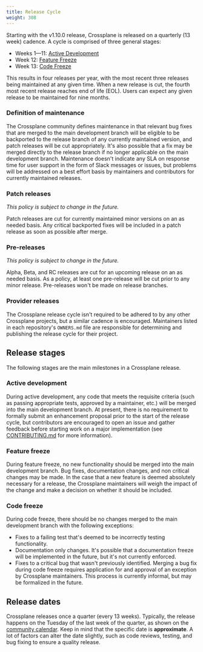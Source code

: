 ```yaml
---
title: Release Cycle
weight: 308
---
```


Starting with the v1.10.0 release, Crossplane is released on a quarterly (13
week) cadence. A cycle is comprised of three general stages:

- Weeks 1—11: [Active Development]
- Week 12: [Feature Freeze]
- Week 13: [Code Freeze]

This results in four releases per year, with the most recent three releases
being maintained at any given time. When a new release is cut, the fourth most
recent release reaches end of life (EOL). Users can expect any given release to
be maintained for nine months.

### Definition of maintenance

The Crossplane community defines maintenance in that relevant bug fixes that are
merged to the main development branch will be eligible to be backported to the
release branch of any currently maintained version, and patch releases will be
cut appropriately. It's also possible that a fix may be merged directly to the
release branch if no longer applicable on the main development branch.
Maintenance doesn't indicate any SLA on response time for user support in the
form of Slack messages or issues, but problems will be addressed on a best
effort basis by maintainers and contributors for currently maintained releases.

### Patch releases

_This policy is subject to change in the future._

Patch releases are cut for currently maintained minor versions on an as needed
basis. Any critical backported fixes will be included in a patch release as
soon as possible after merge.

### Pre-releases

_This policy is subject to change in the future._

Alpha, Beta, and RC releases are cut for an upcoming release on an as needed
basis. As a policy, at least one pre-release will be cut prior to any minor
release. Pre-releases won't be made on release branches.

### Provider releases

The Crossplane release cycle isn't required to be adhered to by any other
Crossplane projects, but a similar cadence is encouraged. Maintainers listed in
each repository's `OWNERS.md` file are responsible for determining and
publishing the release cycle for their project.

## Release stages

The following stages are the main milestones in a Crossplane release.

### Active development

During active development, any code that meets the requisite criteria (such as
passing appropriate tests, approved by a maintainer, etc.) will be merged into
the main development branch. At present, there is no requirement to formally
submit an enhancement proposal prior to the start of the release cycle, but
contributors are encouraged to open an issue and gather feedback before starting
work on a major implementation (see [CONTRIBUTING.md] for more information).

### Feature freeze

During feature freeze, no new functionality should be merged into the main
development branch. Bug fixes, documentation changes, and non critical changes
may be made. In the case that a new feature is deemed absolutely necessary for a
release, the Crossplane maintainers will weigh the impact of the change and make
a decision on whether it should be included.

### Code freeze

During code freeze, there should be no changes merged to the main development
branch with the following exceptions:
- Fixes to a failing test that's deemed to be incorrectly testing
  functionality.
- Documentation only changes. It's possible that a documentation freeze will be
  implemented in the future, but it's not currently enforced.
- Fixes to a critical bug that wasn't previously identified. Merging a bug fix
  during code freeze requires application for and approval of an exception by
  Crossplane maintainers. This process is currently informal, but may be
  formalized in the future.

## Release dates

Crossplane releases once a quarter (every 13 weeks). Typically, the release
happens on the Tuesday of the last week of the quarter, as shown on the
[community calendar][community calendar]. Keep in mind that the specific date is
**approximate**. A lot of factors can alter the date slightly, such as code
reviews, testing, and bug fixing to ensure a quality release.

<!-- Named links -->

[Active Development]: #active-development
[Feature Freeze]: #feature-freeze
[Code Freeze]: #code-freeze
[CONTRIBUTING.md]: https://github.com/crossplane/crossplane/blob/main/CONTRIBUTING.md
[community calendar]: https://zoom-lfx.platform.linuxfoundation.org/meetings/crossplane
